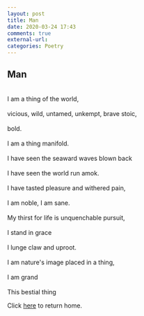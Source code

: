 ```yaml
---
layout: post
title: Man
date: 2020-03-24 17:43
comments: true
external-url:
categories: Poetry
---
```


## Man ##

<br> I am a thing of the world, <br /> <br> vicious, wild, untamed, unkempt, brave stoic, <br />
<br> bold. <br />
<br> I am a thing manifold. <br />
<br> I have seen the seaward waves blown back <br />
<br> I have seen the world run amok.<br/>
<br> I have tasted pleasure and withered pain, <br />
<br> I am noble, I am sane. <br />
<br> My thirst for life is unquenchable pursuit, <br />
<br> I stand in grace <br />
<br> I lunge claw and uproot. <br />
<br> I am nature's image placed in a thing, <br />
<br> I am grand <br />
<br> This bestial thing <br />

Click [here](https://wigdo.github.io/papyrus/) to return home.
